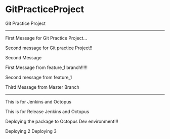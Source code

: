 # GitPracticeProject

Git Practice Project 

**********************************
First Message for Git Practice Project...

Second message for Git practice Project!!

Second Message 

First Message from feature_1 branch!!!!! 

Second message from feature_1

Third Message from Master Branch

**************************************

This is for Jenkins and Octopus

This is for Release Jenkins and Octopus

Deploying the package to Octopus Dev environment!!!


Deploying 2
Deploying 3


